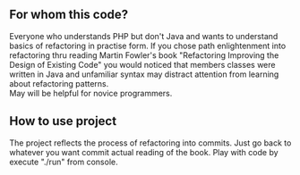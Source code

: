 For whom this code?
-----------
Everyone who understands PHP but don't Java and wants to understand basics of refactoring in practise form. 
If you chose path enlightenment into refactoring thru reading Martin Fowler's book "Refactoring Improving the Design of Existing Code" you would noticed  that  members classes  were written in Java and unfamiliar syntax may distract attention  from learning about  refactoring  patterns.  
May will be helpful for novice programmers.

How to use project
-----------
The project reflects the process of refactoring into commits. Just go back to whatever you want commit actual reading of the book.
Play with code by execute "./run" from console.